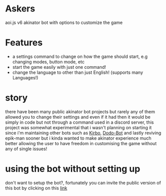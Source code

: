 # Askers
aoi.js v6 akinator bot with options to customize the game

# Features
* a settings command to change on how the game should start, e.g changing modes, button mode, etc
* start the game easily with just one command!
* change the language to other than just English! (supports many Languages!)

# story
there have been many public akinator bot projects but rarely any of them allowed you to change their settings and even if it had then it would be simply in code but not through a command used in a discord server, this project was somewhat experimental that i wasn't planning on starting it since i'm maintaining other bots such as  [Kirbo](https://github.com/DodoGames7/Kirbo), [Dodo-Bot](https://github.com/DodoGames7/Dodo-Bot) and lastly reviving epik-man sooner but i kinda wanted to make akinator experience much better allowing the user to have freedom in customising the game without any of single issues!

# using the bot without setting up
don't want to setup the bot?, fortunately you can invite the public version of this bot by clicking on this [link](https://discord.com/api/oauth2/authorize?client_id=860567781925322759&scope=bot+applications.commands&permissions=11264)
